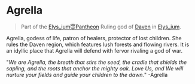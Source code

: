 # Agrella

> Part of the [Elys_ium😇Pantheon](Elys_ium😇Pantheon.md)
> Ruling god of [Daven](Elys_ium🌳Daven.md) in [Elys_ium](🌐Elys_ium.md).

Agrella, godess of life, patron of healers, protector of lost children. She rules the Daven region, which features lush forests and flowing rivers. It is an idyllic place that Agrella will defend with fervor rivaling a god of war.

"*We are Agrella, the breath that stirs the seed, the cradle that shields the sapling, and the roots that anchor the mighty oak. Love Us, and We will nurture your fields and guide your children to the dawn.*" -Agrella